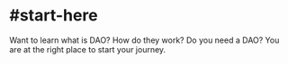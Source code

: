 # #start-here
Want to learn what is DAO? How do they work? Do you need a DAO? You are at the right place to start your journey.
